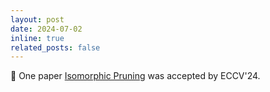 ```yaml
---
layout: post
date: 2024-07-02
inline: true
related_posts: false
---
```


🚀 One paper [Isomorphic Pruning](https://github.com/VainF/Isomorphic-Pruning) was accepted by ECCV'24.


